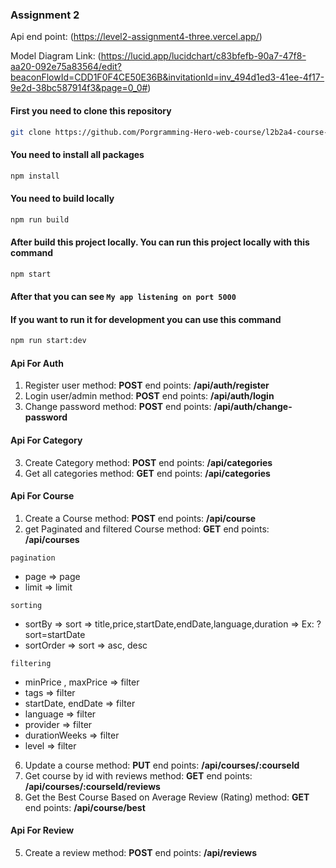 ### Assignment 2

Api end point: (https://level2-assignment4-three.vercel.app/)

Model Diagram Link: (https://lucid.app/lucidchart/c83bfefb-90a7-47f8-aa20-092e75a83564/edit?beaconFlowId=CDD1F0F4CE50E36B&invitationId=inv_494d1ed3-41ee-4f17-9e2d-38bc587914f3&page=0_0#)

#### First you need to clone this repository

```bash
git clone https://github.com/Porgramming-Hero-web-course/l2b2a4-course-review-with-auth-mdshahin-ahmed.git
```

#### You need to install all packages

```bash
npm install
```

#### You need to build locally

```bash
npm run build
```

#### After build this project locally. You can run this project locally with this command

```bash
npm start
```

#### After that you can see `My app listening on port 5000`

#### If you want to run it for development you can use this command

```bash
npm run start:dev
```

#### Api For Auth

1. Register user
   method: **POST**
   end points: **/api/auth/register**
2. Login user/admin
   method: **POST**
   end points: **/api/auth/login**
3. Change password
   method: **POST**
   end points: **/api/auth/change-password**

#### Api For Category

3. Create Category
   method: **POST**
   end points: **/api/categories**
4. Get all categories
   method: **GET**
   end points: **/api/categories**

#### Api For Course

1. Create a Course
   method: **POST**
   end points: **/api/course**
2. get Paginated and filtered Course
   method: **GET**
   end points: **/api/courses**

`pagination`

- page => page
- limit => limit

`sorting`

- sortBy => sort
  => title,price,startDate,endDate,language,duration
  => Ex: ?sort=startDate
- sortOrder => sort
  => asc, desc

`filtering`

- minPrice , maxPrice => filter
- tags => filter
- startDate, endDate => filter
- language => filter
- provider => filter
- durationWeeks => filter
- level => filter

6. Update a course
   method: **PUT**
   end points: **/api/courses/:courseId**
7. Get course by id with reviews
   method: **GET**
   end points: **/api/courses/:courseId/reviews**
8. Get the Best Course Based on Average Review (Rating)
   method: **GET**
   end points: **/api/course/best**

#### Api For Review

5. Create a review
   method: **POST**
   end points: **/api/reviews**
